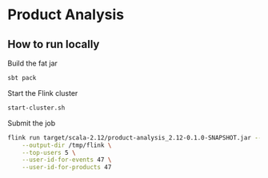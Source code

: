 # Product Analysis

## How to run locally
Build the fat jar 
```bash
sbt pack
```

Start the Flink cluster
```bash
start-cluster.sh
```

Submit the job
```bash
flink run target/scala-2.12/product-analysis_2.12-0.1.0-SNAPSHOT.jar --input-file /tmp/flink/case.csv \
    --output-dir /tmp/flink \
    --top-users 5 \
    --user-id-for-events 47 \
    --user-id-for-products 47 
```
